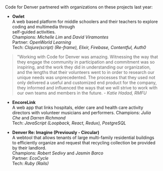 Code for Denver partnered with organizations on these projects last year:</br>

- <b>Owlet</b></br>
A web based platform for middle schoolers and their teachers to explore coding and multimedia through </br>self-guided activities.  
Champions: <i>Michelle Lim</i> and <i>David Viramontes</i></br>
Partner: <i>OpenWorld Learning</i></br>
Tech: <i>Clojure(script) (Re-frame), Elixir, Firebase, Contentful, Auth0</i>

>"Working with Code for Denver was amazing. Witnessing the way that they engage the community in participation and commitment was so inspiring, and the work they did in understanding our organization, and the lengths that their volunteers went to in order to research our unique needs was unprecedented.  The processes that they used not only delivered a useful and customized end product for the company, they informed and influenced the ways that we will strive to work with our own teams and members in the future.
*- Katie Hadad, RMFU*

- <b>EncoreLink</b></br>
A web app that links hospitals, elder care and health care activity directors with volunteer musicians and performers.
Champions: <i>Julia Che</i> and <i>Darren Richmond</i> </br>
Tech: <i>JavaScript (Loopback, React, Redux), PostgreSQL</i></br>

- <b>Denver Re: Imagine (Previously - Circular)</b></br>
A webtool that allows tenants of large multi-family residential buildings to efficiently organize and request that recycling collection be provided by their landlord.</br>
Champions: <i>Robert Sedivy</i> and <i>Jasmin Barco</i> </br>
Partner: <i>EcoCycle</i></br>
Tech: <i>Ruby (Rails)</i></br>

